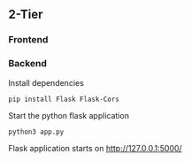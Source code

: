 ## 2-Tier


### Frontend

### Backend
Install dependencies
```
pip install Flask Flask-Cors
```

Start the python flask application
```
python3 app.py
```

Flask application starts on http://127.0.0.1:5000/